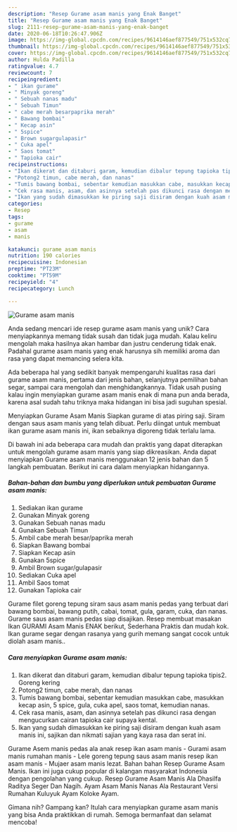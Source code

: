 ```yaml
---
description: "Resep Gurame asam manis yang Enak Banget"
title: "Resep Gurame asam manis yang Enak Banget"
slug: 2111-resep-gurame-asam-manis-yang-enak-banget
date: 2020-06-18T10:26:47.906Z
image: https://img-global.cpcdn.com/recipes/9614146aef877549/751x532cq70/gurame-asam-manis-foto-resep-utama.jpg
thumbnail: https://img-global.cpcdn.com/recipes/9614146aef877549/751x532cq70/gurame-asam-manis-foto-resep-utama.jpg
cover: https://img-global.cpcdn.com/recipes/9614146aef877549/751x532cq70/gurame-asam-manis-foto-resep-utama.jpg
author: Hulda Padilla
ratingvalue: 4.7
reviewcount: 7
recipeingredient:
- " ikan gurame"
- " Minyak goreng"
- " Sebuah nanas madu"
- " Sebuah Timun"
- " cabe merah besarpaprika merah"
- " Bawang bombai"
- " Kecap asin"
- " 5spice"
- " Brown sugargulapasir"
- " Cuka apel"
- " Saos tomat"
- " Tapioka cair"
recipeinstructions:
- "Ikan dikerat dan ditaburi garam, kemudian dibalur tepung tapioka tipis2. Goreng kering"
- "Potong2 timun, cabe merah, dan nanas"
- "Tumis bawang bombai, sebentar kemudian masukkan cabe, masukkan kecap asin, 5 spice, gula, cuka apel, saos tomat, kemudian nanas."
- "Cek rasa manis, asam, dan asinnya setelah pas dikunci rasa dengan mengucurkan cairan tapioka cair supaya kental."
- "Ikan yang sudah dimasukkan ke piring saji disiram dengan kuah asam manis ini, sajikan dan nikmati sajian yang kaya rasa dan serat ini."
categories:
- Resep
tags:
- gurame
- asam
- manis

katakunci: gurame asam manis 
nutrition: 190 calories
recipecuisine: Indonesian
preptime: "PT23M"
cooktime: "PT59M"
recipeyield: "4"
recipecategory: Lunch

---
```



![Gurame asam manis](https://img-global.cpcdn.com/recipes/9614146aef877549/751x532cq70/gurame-asam-manis-foto-resep-utama.jpg)

Anda sedang mencari ide resep gurame asam manis yang unik? Cara menyiapkannya memang tidak susah dan tidak juga mudah. Kalau keliru mengolah maka hasilnya akan hambar dan justru cenderung tidak enak. Padahal gurame asam manis yang enak harusnya sih memiliki aroma dan rasa yang dapat memancing selera kita.

Ada beberapa hal yang sedikit banyak mempengaruhi kualitas rasa dari gurame asam manis, pertama dari jenis bahan, selanjutnya pemilihan bahan segar, sampai cara mengolah dan menghidangkannya. Tidak usah pusing kalau ingin menyiapkan gurame asam manis enak di mana pun anda berada, karena asal sudah tahu triknya maka hidangan ini bisa jadi suguhan spesial.

Menyiapkan Gurame Asam Manis Siapkan gurame di atas piring saji. Siram dengan saus asam manis yang telah dibuat. Perlu diingat untuk membuat ikan gurame asam manis ini, ikan sebaiknya digoreng tidak terlalu lama.


Di bawah ini ada beberapa cara mudah dan praktis yang dapat diterapkan untuk mengolah gurame asam manis yang siap dikreasikan. Anda dapat menyiapkan Gurame asam manis menggunakan 12 jenis bahan dan 5 langkah pembuatan. Berikut ini cara dalam menyiapkan hidangannya.

<!--inarticleads1-->

##### Bahan-bahan dan bumbu yang diperlukan untuk pembuatan Gurame asam manis:

1. Sediakan  ikan gurame
1. Gunakan  Minyak goreng
1. Gunakan  Sebuah nanas madu
1. Gunakan  Sebuah Timun
1. Ambil  cabe merah besar/paprika merah
1. Siapkan  Bawang bombai
1. Siapkan  Kecap asin
1. Gunakan  5spice
1. Ambil  Brown sugar/gulapasir
1. Sediakan  Cuka apel
1. Ambil  Saos tomat
1. Gunakan  Tapioka cair


Gurame filet goreng tepung siram saus asam manis pedas yang terbuat dari bawang bombai, bawang putih, cabai, tomat, gula, garam, cuka, dan nanas. Gurame saus asam manis pedas siap disajikan. Resep membuat masakan Ikan GURAMI Asam Manis ENAK berikut, Sederhana Praktis dan mudah kok. Ikan gurame segar dengan rasanya yang gurih memang sangat cocok untuk diolah asam manis.. 

<!--inarticleads2-->

##### Cara menyiapkan Gurame asam manis:

1. Ikan dikerat dan ditaburi garam, kemudian dibalur tepung tapioka tipis2. Goreng kering
1. Potong2 timun, cabe merah, dan nanas
1. Tumis bawang bombai, sebentar kemudian masukkan cabe, masukkan kecap asin, 5 spice, gula, cuka apel, saos tomat, kemudian nanas.
1. Cek rasa manis, asam, dan asinnya setelah pas dikunci rasa dengan mengucurkan cairan tapioka cair supaya kental.
1. Ikan yang sudah dimasukkan ke piring saji disiram dengan kuah asam manis ini, sajikan dan nikmati sajian yang kaya rasa dan serat ini.


Gurame Asem manis pedas ala anak resep ikan asam manis - Gurami asam manis rumahan manis - Lele goreng tepung saus asam manis resep ikan asam manis - Mujaer asam manis lezat. Bahan bahan Resep Gurame Asam Manis. Ikan ini juga cukup popular di kalangan masyarakat Indonesia dengan pengolahan yang cukup. Resep Gurame Asam Manis Ala Dhasilfa Raditya Seger Dan Nagih. Ayam Asam Manis Nanas Ala Restaurant Versi Rumahan Kuluyuk Ayam Koloke Ayam. 

Gimana nih? Gampang kan? Itulah cara menyiapkan gurame asam manis yang bisa Anda praktikkan di rumah. Semoga bermanfaat dan selamat mencoba!
